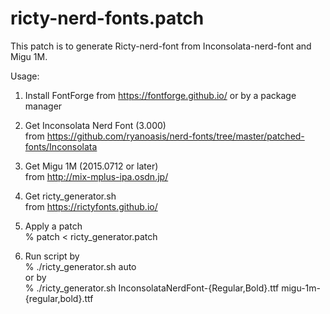 # ricty-nerd-fonts.patch

This patch is to generate Ricty-nerd-font from Inconsolata-nerd-font and Migu 1M.

Usage:

1. Install FontForge from https://fontforge.github.io/ or by a package manager  

2. Get Inconsolata Nerd Font (3.000)  
   from https://github.com/ryanoasis/nerd-fonts/tree/master/patched-fonts/Inconsolata  

3. Get Migu 1M (2015.0712 or later)  
   from http://mix-mplus-ipa.osdn.jp/  

4. Get ricty_generator.sh  
   from https://rictyfonts.github.io/  

5. Apply a patch  
   % patch < ricty_generator.patch  

6. Run script by  
     % ./ricty_generator.sh auto  
   or by  
     % ./ricty_generator.sh InconsolataNerdFont-{Regular,Bold}.ttf migu-1m-{regular,bold}.ttf  
